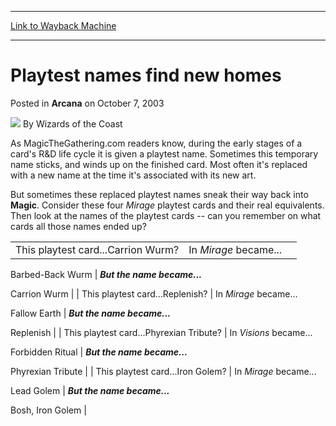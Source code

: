 
---
[Link to Wayback Machine](https://web.archive.org/web/20220706200358/https://magic.wizards.com/en/articles/archive/playtest-names-find-new-homes-2003-10-07)

[_metadata_:author]:- "Wizards of the Coast"
[_metadata_:description]:- "As MagicTheGathering.com readers know, during the early stages of a card's R&D life cycle it is given a playtest name. Sometimes this temporary name sticks, and winds up on the finished card. Most often it's replaced with a new name at the time it's associated with its new art. But sometimes these replaced playtest names sneak their way back into Magic. Consider these four"
[_metadata_:generator]:- "Drupal 7 (http://drupal.org)"
[_metadata_:node]:- "606026"
[_metadata_:publish_date]:- "2003-10-07"
[_metadata_:source]:- "div-main-content"
[_metadata_:title]:- "Playtest names find new homes"
[_metadata_:wayback_capture_timestamp]:- "2022-07-06 20:03:58"
[_metadata_:wayback_raw_url]:- "https://web.archive.org/web/20220706200358id_/https://magic.wizards.com/en/articles/archive/playtest-names-find-new-homes-2003-10-07"
[_metadata_:wayback_url]:- "https://magic.wizards.com/en/articles/archive/playtest-names-find-new-homes-2003-10-07"
---


Playtest names find new homes
=============================



 Posted in **Arcana**
 on October 7, 2003 






![](https://media.magic.wizards.com/styles/auth_small/public/images/person/wizards_author.jpg)
By Wizards of the Coast












As MagicTheGathering.com readers know, during the early stages of a card's R&D life cycle it is given a playtest name. Sometimes this temporary name sticks, and winds up on the finished card. Most often it's replaced with a new name at the time it's associated with its new art.


But sometimes these replaced playtest names sneak their way back into **Magic**. Consider these four *Mirage* playtest cards and their real equivalents. Then look at the names of the playtest cards -- can you remember on what cards all those names ended up?




|  |  |  |
| --- | --- | --- |
| This playtest card...Carrion Wurm? | In *Mirage* became...
 
Barbed-Back Wurm
 | ***But the name became...***
  
 
Carrion Wurm
 |
| This playtest card...Replenish? | In *Mirage* became...
 
Fallow Earth
 | ***But the name became...*** 
  
 
Replenish
 |
| This playtest card...Phyrexian Tribute? | In *Visions* became...
 
Forbidden Ritual
 | ***But the name became...*** 
  
 
Phyrexian Tribute
 |
| This playtest card...Iron Golem? | In *Mirage* became...
 
Lead Golem
 | ***But the name became...***
  
 
Bosh, Iron Golem
 |








